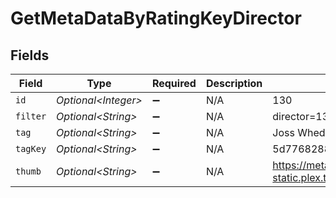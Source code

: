 # GetMetaDataByRatingKeyDirector


## Fields

| Field                                                               | Type                                                                | Required                                                            | Description                                                         | Example                                                             |
| ------------------------------------------------------------------- | ------------------------------------------------------------------- | ------------------------------------------------------------------- | ------------------------------------------------------------------- | ------------------------------------------------------------------- |
| `id`                                                                | *Optional\<Integer>*                                                | :heavy_minus_sign:                                                  | N/A                                                                 | 130                                                                 |
| `filter`                                                            | *Optional\<String>*                                                 | :heavy_minus_sign:                                                  | N/A                                                                 | director=130                                                        |
| `tag`                                                               | *Optional\<String>*                                                 | :heavy_minus_sign:                                                  | N/A                                                                 | Joss Whedon                                                         |
| `tagKey`                                                            | *Optional\<String>*                                                 | :heavy_minus_sign:                                                  | N/A                                                                 | 5d776828880197001ec90e8f                                            |
| `thumb`                                                             | *Optional\<String>*                                                 | :heavy_minus_sign:                                                  | N/A                                                                 | https://metadata-static.plex.tv/people/5d776828880197001ec90e8f.jpg |